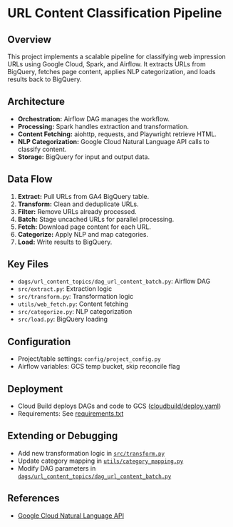 # URL Content Classification Pipeline

## Overview

This project implements a scalable pipeline for classifying web impression URLs using Google Cloud, Spark, and Airflow. It extracts URLs from BigQuery, fetches page content, applies NLP categorization, and loads results back to BigQuery.

## Architecture

- **Orchestration:** Airflow DAG manages the workflow.
- **Processing:** Spark handles extraction and transformation.
- **Content Fetching:** aiohttp, requests, and Playwright retrieve HTML.
- **NLP Categorization:** Google Cloud Natural Language API calls to classify content.
- **Storage:** BigQuery for input and output data.

## Data Flow

1. **Extract:** Pull URLs from GA4 BigQuery table.
2. **Transform:** Clean and deduplicate URLs.
3. **Filter:** Remove URLs already processed.
4. **Batch:** Stage uncached URLs for parallel processing.
5. **Fetch:** Download page content for each URL.
6. **Categorize:** Apply NLP and map categories.
7. **Load:** Write results to BigQuery.

## Key Files

- `dags/url_content_topics/dag_url_content_batch.py`: Airflow DAG
- `src/extract.py`: Extraction logic
- `src/transform.py`: Transformation logic
- `utils/web_fetch.py`: Content fetching
- `src/categorize.py`: NLP categorization
- `src/load.py`: BigQuery loading

## Configuration

- Project/table settings: `config/project_config.py`
- Airflow variables: GCS temp bucket, skip reconcile flag

## Deployment

- Cloud Build deploys DAGs and code to GCS ([cloudbuild/deploy.yaml](cloudbuild/deploy.yaml))
- Requirements: See [requirements.txt](requirements.txt)

## Extending or Debugging

- Add new transformation logic in [`src/transform.py`](src/transform.py)
- Update category mapping in [`utils/category_mapping.py`](utils/category_mapping.py)
- Modify DAG parameters in [`dags/url_content_topics/dag_url_content_batch.py`](dags/url_content_topics/dag_url_content_batch.py)

## References

- [Google Cloud Natural Language API](https://cloud.google.com/natural-language)
